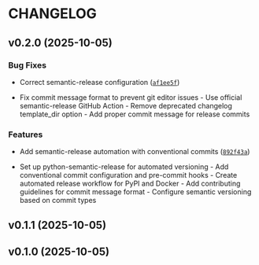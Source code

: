 # CHANGELOG


## v0.2.0 (2025-10-05)

### Bug Fixes

- Correct semantic-release configuration
  ([`af1ee5f`](https://github.com/miguelangel-nubla/grocy-label-printer-escpos/commit/af1ee5f2015ce999a4d05e8bbc94fbbaecff8e7e))

- Fix commit message format to prevent git editor issues - Use official semantic-release GitHub
  Action - Remove deprecated changelog template_dir option - Add proper commit message for release
  commits

### Features

- Add semantic-release automation with conventional commits
  ([`892f43a`](https://github.com/miguelangel-nubla/grocy-label-printer-escpos/commit/892f43a4f9e9aaf9b74935867bd85c718dfd8b04))

- Set up python-semantic-release for automated versioning - Add conventional commit configuration
  and pre-commit hooks - Create automated release workflow for PyPI and Docker - Add contributing
  guidelines for commit message format - Configure semantic versioning based on commit types


## v0.1.1 (2025-10-05)


## v0.1.0 (2025-10-05)
